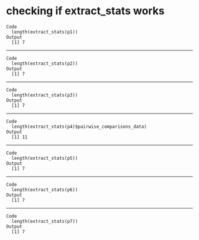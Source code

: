 # checking if extract_stats works

    Code
      length(extract_stats(p1))
    Output
      [1] 7

---

    Code
      length(extract_stats(p2))
    Output
      [1] 7

---

    Code
      length(extract_stats(p3))
    Output
      [1] 7

---

    Code
      length(extract_stats(p4)$pairwise_comparisons_data)
    Output
      [1] 11

---

    Code
      length(extract_stats(p5))
    Output
      [1] 7

---

    Code
      length(extract_stats(p6))
    Output
      [1] 7

---

    Code
      length(extract_stats(p7))
    Output
      [1] 7

